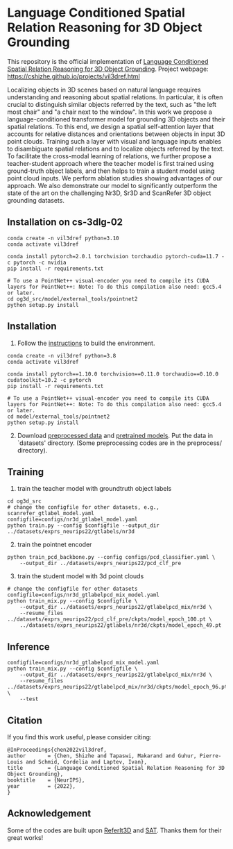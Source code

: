 


# Language Conditioned Spatial Relation Reasoning for 3D Object Grounding

This repository is the official implementation of [Language Conditioned Spatial Relation Reasoning for 3D Object Grounding](https://arxiv.org/abs/2211.09646). 
Project webpage: https://cshizhe.github.io/projects/vil3dref.html

Localizing objects in 3D scenes based on natural language requires understanding and reasoning about spatial relations. In particular, it is often crucial to distinguish similar objects referred by the text, such as "the left most chair" and "a chair next to the window". In this work we propose a language-conditioned transformer model for grounding 3D objects and their spatial relations. To this end, we design a spatial self-attention layer that accounts for relative distances and orientations between objects in input 3D point clouds. Training such a layer with visual and language inputs enables to disambiguate spatial relations and to localize objects referred by the text. To facilitate the cross-modal learning of relations, we further propose a teacher-student approach where the teacher model is first trained using ground-truth object labels, and then helps to train a student model using point cloud inputs. We perform ablation studies showing advantages of our approach. We also demonstrate our model to significantly outperform the state of the art on the challenging Nr3D, Sr3D and ScanRefer 3D object grounding datasets.

## Installation on cs-3dlg-02
```
conda create -n vil3dref python=3.10
conda activate vil3dref

conda install pytorch=2.0.1 torchvision torchaudio pytorch-cuda=11.7 -c pytorch -c nvidia
pip install -r requirements.txt

# To use a PointNet++ visual-encoder you need to compile its CUDA layers for PointNet++: Note: To do this compilation also need: gcc5.4 or later.
cd og3d_src/model/external_tools/pointnet2
python setup.py install
```

## Installation
1. Follow the [instructions](https://github.com/zyang-ur/SAT#prerequisites) to build the environment.
```
conda create -n vil3dref python=3.8
conda activate vil3dref

conda install pytorch==1.10.0 torchvision==0.11.0 torchaudio==0.10.0 cudatoolkit=10.2 -c pytorch
pip install -r requirements.txt

# To use a PointNet++ visual-encoder you need to compile its CUDA layers for PointNet++: Note: To do this compilation also need: gcc5.4 or later.
cd model/external_tools/pointnet2
python setup.py install
```

2. Download [preprocessed data](https://www.dropbox.com/s/n0m5bpfvea1fg7w/referit3d.tar.gz?dl=0) and [pretrained models](https://www.dropbox.com/s/5zh8wgt7x2iqq76/exprs_neurips22.tar.gz?dl=0). Put the data in `datasets' directory.
(Some preprocessing codes are in the preprocess/ directory).


## Training
1. train the teacher model with groundtruth object labels
```
cd og3d_src
# change the configfile for other datasets, e.g., scanrefer_gtlabel_model.yaml
configfile=configs/nr3d_gtlabel_model.yaml
python train.py --config $configfile --output_dir ../datasets/exprs_neurips22/gtlabels/nr3d
```

2. train the pointnet encoder
```
python train_pcd_backbone.py --config configs/pcd_classifier.yaml \
    --output_dir ../datasets/exprs_neurips22/pcd_clf_pre
```

3. train the student model with 3d point clouds
```
# change the configfile for other datasets
configfile=configs/nr3d_gtlabelpcd_mix_model.yaml
python train_mix.py --config $configfile \
    --output_dir ../datasets/exprs_neurips22/gtlabelpcd_mix/nr3d \
    --resume_files ../datasets/exprs_neurips22/pcd_clf_pre/ckpts/model_epoch_100.pt \
    ../datasets/exprs_neurips22/gtlabels/nr3d/ckpts/model_epoch_49.pt
```

## Inference
```
configfile=configs/nr3d_gtlabelpcd_mix_model.yaml
python train_mix.py --config $configfile \
    --output_dir ../datasets/exprs_neurips22/gtlabelpcd_mix/nr3d \
    --resume_files ../datasets/exprs_neurips22/gtlabelpcd_mix/nr3d/ckpts/model_epoch_96.pt \
    --test
```

## Citation
If you find this work useful, please consider citing:
```
@InProceedings{chen2022vil3dref,
author       = {Chen, Shizhe and Tapaswi, Makarand and Guhur, Pierre-Louis and Schmid, Cordelia and Laptev, Ivan},
title        = {Language Conditioned Spatial Relation Reasoning for 3D Object Grounding},
booktitle    = {NeurIPS},
year         = {2022},
}
```

## Acknowledgement
Some of the codes are built upon [ReferIt3D](https://github.com/referit3d/referit3d) and [SAT](https://github.com/zyang-ur/SAT).
Thanks them for their great works!



